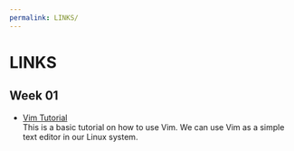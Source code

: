 ```yaml
---
permalink: LINKS/
---
```


# LINKS
## Week 01
* [Vim Tutorial](https://opensource.com/article/19/3/getting-started-vim)  
This is a basic tutorial on how to use Vim. We can use Vim as a simple text editor in our Linux system.
